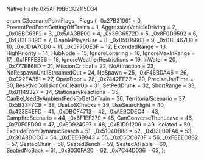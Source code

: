 Native Hash: 0x5AF19B6CC2115D34

enum CScenarioPointFlags__Flags
{
	_0x27B31061 = 0,
	PreventPedFromGettingOffTrains = 1,
	AggressiveVehicleDriving = 2,
	_0x06BC63F2 = 3,
	_0x5AA3BE00 = 4,
	_0x36C6572D = 5,
	_0x8F0D9592 = 6,
	_0xE83E339C = 7,
	DisablePlayerUse = 8,
	_0xB5D15663 = 9,
	_0xDBF467ED = 10,
	_0xCD1A7CD0 = 11,
	_0x5F700E3F = 12,
	ExtendedRange = 13,
	HighPriority = 14,
	HubNode = 15,
	IgnoreLoitering = 16,
	IgnoreMaxInRange = 17,
	_0x1FFFE856 = 18,
	IgnoreWeatherRestrictions = 19,
	InWater = 20,
	_0x777E86ED = 21,
	MissionCritical = 22,
	NoAttraction = 23,
	NoRespawnUntilStreamedOut = 24,
	NoSpawn = 25,
	_0xF46BDA46 = 26,
	_0xC22EA351 = 27,
	OpenDoor = 28,
	_0x7442FF22 = 29,
	PreciseUseTime = 30,
	ResetNoCollisionOnCleanUp = 31,
	SetPedDrunk = 32,
	ShortRange = 33,
	_0x81149327 = 34,
	StationaryReactions = 35,
	CanBeUsedByAmbientPedsToGetOnTrain = 36,
	TerritorialScenario = 37,
	_0x5B33F7CB = 38,
	UseLoSChecks = 39,
	UseSearchlight = 40,
	_0x423E4EFD = 41,
	_0xDBCF4713 = 42,
	_0xAE9CDEC4 = 43,
	CampfireScenario = 44,
	_0x6F1EF279 = 45,
	CanConverseThenLeave = 46,
	_0x70F0FD00 = 47,
	_0xED924097 = 48,
	_0xB1D91209 = 49,
	Isolated = 50,
	ExcludeFromDynamicSearch = 51,
	_0x51040B88 = 52,
	_0xB3EB0FA6 = 53,
	_0x30A8DCC6 = 54,
	_0xDEE6B943 = 55,
	_0xC5CC870F = 56,
	_0xFBEEC8B2 = 57,
	SeatedChair = 58,
	SeatedBench = 59,
	SeatedAtTable = 60,
	SeatedNoBack = 61,
	_0x9030FA20 = 62,
	_0x7C44D036 = 63,
};
